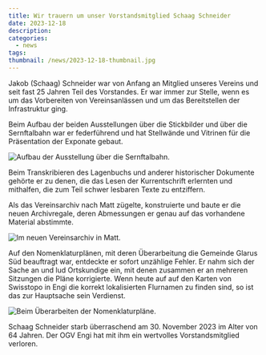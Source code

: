 ```yaml
---
title: Wir trauern um unser Vorstandsmitglied Schaag Schneider
date: 2023-12-18
description:
categories:
  - news
tags:
thumbnail: /news/2023-12-18-thumbnail.jpg
---
```

Jakob (Schaag) Schneider war von Anfang an Mitglied unseres Vereins
und seit fast 25 Jahren Teil des Vorstandes. Er war immer zur Stelle,
wenn es um das Vorbereiten von Vereinsanlässen und um das
Bereitstellen der Infrastruktur ging.

Beim Aufbau der beiden Ausstellungen über die Stickbilder und über die
Sernftalbahn war er federführend und hat Stellwände und Vitrinen für
die Präsentation der Exponate gebaut.

![Aufbau der Ausstellung über die Sernftalbahn.](/news/2023-12-18-sernftalbahn.jpg)

Beim Transkribieren des Lagenbuchs und anderer historischer Dokumente
gehörte er zu denen, die das Lesen der Kurrentschrift erlernten und
mithalfen, die zum Teil schwer lesbaren Texte zu entziffern.

Als das Vereinsarchiv nach Matt zügelte, konstruierte und baute er die
neuen Archivregale, deren Abmessungen er genau auf das vorhandene
Material abstimmte.

![Im neuen Vereinsarchiv in Matt.](/news/2023-12-18-archiv.jpg)

Auf den Nomenklaturplänen, mit deren Überarbeitung die Gemeinde Glarus
Süd beauftragt war, entdeckte er sofort unzählige Fehler. Er nahm sich
der Sache an und lud Ortskundige ein, mit denen zusammen er an
mehreren Sitzungen die Pläne korrigierte. Wenn heute auf auf den
Karten von Swisstopo in Engi die korrekt lokalisierten Flurnamen zu
finden sind, so ist das zur Hauptsache sein Verdienst.

![Beim Überarbeiten der Nomenklaturpläne.](/news/2023-12-18-nomenklaturplan.jpg)

Schaag Schneider starb überraschend am 30. November 2023 im Alter von
64 Jahren. Der OGV Engi hat mit ihm ein wertvolles Vorstandsmitglied
verloren.
